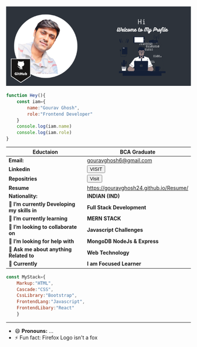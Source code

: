 ![Markdown Logo](https://github.com/gouravghosh24/gouravghosh24/blob/main/Media/GitHub.png) 

```javascript
function Hey(){
    const iam={
        name:"Gourav Ghosh",
        role:"Frontend Developer"
    }
    console.log(iam.name)
    console.log(iam.role)
}

```
| __Eductaion__ |__BCA Graduate__ |
|---------------|------------------------|
| __Email:__ | gouravghosh6@gmail.com|
| __Linkedin__ | <button onclick="window.location.href='https://www.linkedin.com/in/gouravghosh24';">VISIT</button> |
| __Repositries__| <button onclick="window.location.href='https://gouravghosh24.github.io/JS_Practice-Projects/';">Visit</button>  |
| __Resume__ | https://gouravghosh24.github.io/Resume/ |
|__Nationality:__ | __INDIAN (IND)__ |
| 🔭 __I’m currently Developing my skills in__ | __Full Stack Development__|
| 🌱 __I’m currently learning__ | __MERN STACK__ |
| 👯 __I’m looking to collaborate on__ | __Javascript Challenges__|
| 🤔 __I’m looking for help with__ | __MongoDB NodeJs & Express__ |
| 💬 __Ask me about anything Related to__ | __Web Technology__ |
| 💼 __Currently__ |__I am Focused Learner__ |



```javascript
const MyStack={
    Markup:"HTML",
    Cascade:"CSS",
    CssLibrary:"Bootstrap",
    FrontendLang:"Javascript",
    FrontendLibary:"React"
    }
```

______________________________________________________________________________________________________________________


- 😄 __Pronouns:__ ...
- ⚡ Fun fact: Firefox Logo isn't a fox
